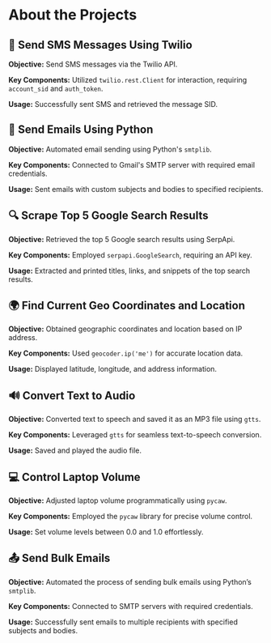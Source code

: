 <h1>About the  Projects</h1>

<div class="project">
    <h2>📱 Send SMS Messages Using Twilio</h2>
    <p><strong>Objective:</strong> Send SMS messages via the Twilio API.</p>
    <p><strong>Key Components:</strong> Utilized <code>twilio.rest.Client</code> for interaction, requiring <code>account_sid</code> and <code>auth_token</code>.</p>
    <p><strong>Usage:</strong> Successfully sent SMS and retrieved the message SID.</p>
</div>

<div class="project">
    <h2>📧 Send Emails Using Python</h2>
    <p><strong>Objective:</strong> Automated email sending using Python's <code>smtplib</code>.</p>
    <p><strong>Key Components:</strong> Connected to Gmail's SMTP server with required email credentials.</p>
    <p><strong>Usage:</strong> Sent emails with custom subjects and bodies to specified recipients.</p>
</div>

<div class="project">
    <h2>🔍 Scrape Top 5 Google Search Results</h2>
    <p><strong>Objective:</strong> Retrieved the top 5 Google search results using SerpApi.</p>
    <p><strong>Key Components:</strong> Employed <code>serpapi.GoogleSearch</code>, requiring an API key.</p>
    <p><strong>Usage:</strong> Extracted and printed titles, links, and snippets of the top search results.</p>
</div>

<div class="project">
    <h2>🌍 Find Current Geo Coordinates and Location</h2>
    <p><strong>Objective:</strong> Obtained geographic coordinates and location based on IP address.</p>
    <p><strong>Key Components:</strong> Used <code>geocoder.ip('me')</code> for accurate location data.</p>
    <p><strong>Usage:</strong> Displayed latitude, longitude, and address information.</p>
</div>

<div class="project">
    <h2>🔊 Convert Text to Audio</h2>
    <p><strong>Objective:</strong> Converted text to speech and saved it as an MP3 file using <code>gtts</code>.</p>
    <p><strong>Key Components:</strong> Leveraged <code>gtts</code> for seamless text-to-speech conversion.</p>
    <p><strong>Usage:</strong> Saved and played the audio file.</p>
</div>

<div class="project">
    <h2>💻 Control Laptop Volume</h2>
    <p><strong>Objective:</strong> Adjusted laptop volume programmatically using <code>pycaw</code>.</p>
    <p><strong>Key Components:</strong> Employed the <code>pycaw</code> library for precise volume control.</p>
    <p><strong>Usage:</strong> Set volume levels between 0.0 and 1.0 effortlessly.</p>
</div>

<div class="project">
    <h2>📤 Send Bulk Emails</h2>
    <p><strong>Objective:</strong> Automated the process of sending bulk emails using Python’s <code>smtplib</code>.</p>
    <p><strong>Key Components:</strong> Connected to SMTP servers with required credentials.</p>
    <p><strong>Usage:</strong> Successfully sent emails to multiple recipients with specified subjects and bodies.</p>
</div>

</body>
</html>
